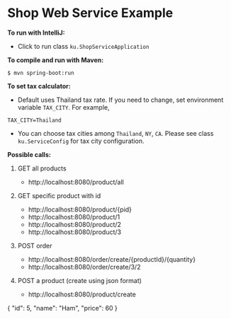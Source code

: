 # Shop Web Service Example

__To run with IntelliJ:__

  * Click to run class `ku.ShopServiceApplication`

__To compile and run with Maven:__

```$ mvn spring-boot:run```

__To set tax calculator:__

  * Default uses Thailand tax rate. If you need to change,
set environment variable `TAX_CITY`. For example,

```TAX_CITY=Thailand```

  * You can choose tax cities among `Thailand`, `NY`, `CA`.
Please see class `ku.ServiceConfig` for tax city configuration.

__Possible calls:__

1. GET all products
	- http://localhost:8080/product/all

1. GET specific product with id
	- http://localhost:8080/product/{pid}
	- http://localhost:8080/product/1
	- http://localhost:8080/product/2
	- http://localhost:8080/product/3

2. POST order
    - http://localhost:8080/order/create/{productId}/{quantity}
    - http://localhost:8080/order/create/3/2

3. POST a product (create using json format)
	- http://localhost:8080/product/create

{
    "id": 5,
    "name": "Ham",
    "price": 60
}
